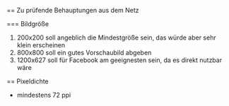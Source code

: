 == Zu prüfende Behauptungen aus dem Netz

=== Bildgröße

1. 200x200 soll angeblich die Mindestgröße sein, das würde aber sehr klein erscheinen
2. 800x800 soll ein gutes Vorschaubild abgeben
3. 1200x627 soll für Facebook am geeignesten sein, da es direkt nutzbar wäre

== Pixeldichte
* mindestens 72 ppi

